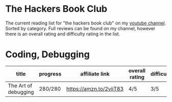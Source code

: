 # The Hackers Book Club
The current reading list for "the hackers book club" on my [youtube channel](https://youtube.com/devnull1337). Sorted by category.
Full reviews can be found on my channel, however there is an overall rating and difficulty rating in the list.

# Coding, Debugging
| title | progress | affiliate link | overall rating | difficulty |
|---|---|---|---|---|
| The Art of debugging |  280/280 | https://amzn.to/2viiT83 | 4/5 | 3/5 |

